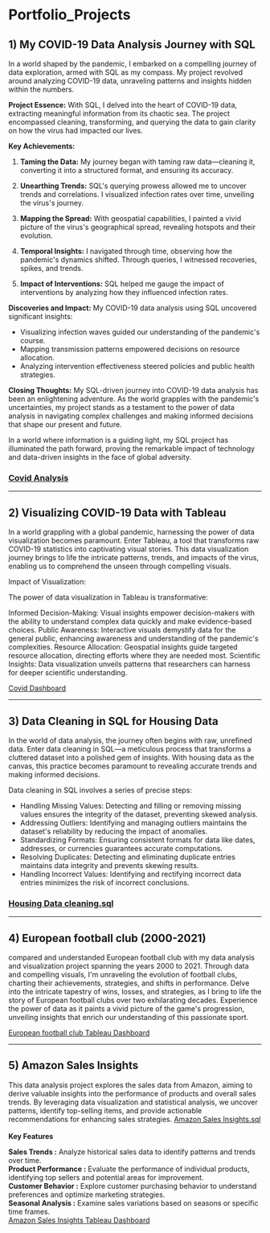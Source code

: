 # Portfolio_Projects
## 1)  My COVID-19 Data Analysis Journey with SQL

 In a world shaped by the pandemic, I embarked on a compelling journey of data exploration, armed with SQL as my compass. My project revolved around analyzing COVID-19 data, unraveling patterns and insights hidden within the numbers.

**Project Essence:**
With SQL, I delved into the heart of COVID-19 data, extracting meaningful information from its chaotic sea. The project encompassed cleaning, transforming, and querying the data to gain clarity on how the virus had impacted our lives.

**Key Achievements:**

1. **Taming the Data:** My journey began with taming raw data—cleaning it, converting it into a structured format, and ensuring its accuracy.

2. **Unearthing Trends:** SQL's querying prowess allowed me to uncover trends and correlations. I visualized infection rates over time, unveiling the virus's journey.

3. **Mapping the Spread:** With geospatial capabilities, I painted a vivid picture of the virus's geographical spread, revealing hotspots and their evolution.

4. **Temporal Insights:** I navigated through time, observing how the pandemic's dynamics shifted. Through queries, I witnessed recoveries, spikes, and trends.

5. **Impact of Interventions:** SQL helped me gauge the impact of interventions by analyzing how they influenced infection rates.

**Discoveries and Impact:**
My COVID-19 data analysis using SQL uncovered significant insights:
- Visualizing infection waves guided our understanding of the pandemic's course.
- Mapping transmission patterns empowered decisions on resource allocation.
- Analyzing intervention effectiveness steered policies and public health strategies.

**Closing Thoughts:**
My SQL-driven journey into COVID-19 data analysis has been an enlightening adventure. As the world grapples with the pandemic's uncertainties, my project stands as a testament to the power of data analysis in navigating complex challenges and making informed decisions that shape our present and future.

In a world where information is a guiding light, my SQL project has illuminated the path forward, proving the remarkable impact of technology and data-driven insights in the face of global adversity.
### [ Covid Analysis ](https://github.com/Shabeenabd/PORTFOLIO_PROJECTS/blob/22f926f6ab3569db3aac8471b8d8313b18364c85/AMAZON_SALES-INSIGHTS.sql)
-------------------------------------------------------------------------------
## 2)  Visualizing COVID-19 Data with Tableau

In a world grappling with a global pandemic, harnessing the power of data visualization becomes paramount. Enter Tableau, a tool that transforms raw COVID-19 statistics into captivating visual stories. This data visualization journey brings to life the intricate patterns, trends, and impacts of the virus, enabling us to comprehend the unseen through compelling visuals.

Impact of Visualization:

The power of data visualization in Tableau is transformative:

Informed Decision-Making: Visual insights empower decision-makers with the ability to understand complex data quickly and make evidence-based choices.
Public Awareness: Interactive visuals demystify data for the general public, enhancing awareness and understanding of the pandemic's complexities.
Resource Allocation: Geospatial insights guide targeted resource allocation, directing efforts where they are needed most.
Scientific Insights: Data visualization unveils patterns that researchers can harness for deeper scientific understanding.

[Covid Dashboard](https://public.tableau.com/app/profile/shabeen.abdul.varis/viz/COVID_DASHBOARD_16916884847960/Dashboard1)

-------------------------------------------------------------------------------
## 3)  Data Cleaning in SQL for Housing Data

In the world of data analysis, the journey often begins with raw, unrefined data. Enter data cleaning in SQL—a meticulous process that transforms a cluttered dataset into a polished gem of insights. With housing data as the canvas, this practice becomes paramount to revealing accurate trends and making informed decisions.

Data cleaning in SQL involves a series of precise steps:

- Handling Missing Values: Detecting and filling or removing missing values ensures the integrity of the dataset, preventing skewed analysis.
- Addressing Outliers: Identifying and managing outliers maintains the dataset's reliability by reducing the impact of anomalies.
- Standardizing Formats: Ensuring consistent formats for data like dates, addresses, or currencies guarantees accurate computations.
- Resolving Duplicates: Detecting and eliminating duplicate entries maintains data integrity and prevents skewing results.
- Handling Incorrect Values: Identifying and rectifying incorrect data entries minimizes the risk of incorrect conclusions.

### [Housing Data cleaning.sql](https://github.com/Shabeenabd/PORTFOLIO_PROJECTS/blob/63825d73b304c3f43a7ef4037a7635b0a74122ee/DATA_CLEANING_PROJECT%20%7C%7C%20HOUSING_DATA.sql)
  -------------------------------------------------------------------------------
## 4) European football club (2000-2021)

  compared and understanded European football club with my data analysis and visualization project spanning the years 2000 to 2021. Through  data and compelling visuals, I'm unraveling the evolution of football clubs, charting their achievements, strategies, and shifts in performance. Delve into the intricate tapestry of wins, losses, and strategies, as I bring to life the story of European football clubs over two exhilarating decades. Experience the power of data as it paints a vivid picture of the game's progression, unveiling insights that enrich our understanding of this passionate sport.

[ European football club Tableau Dashboard](https://public.tableau.com/views/EUROPEANFOOTBALLCLUB2000-2021/Dashboard1?:language=en-US&:display_count=n&:origin=viz_share_link)

------------------------------------------------------------------------------------
## 5) Amazon Sales Insights
This data analysis project explores the sales data from Amazon, aiming to derive valuable insights into the performance of products and overall sales trends. By leveraging data visualization and statistical analysis, we uncover patterns, identify top-selling items, and provide actionable recommendations for enhancing sales strategies.
[Amazon Sales Insights.sql](https://github.com/Shabeenabd/PORTFOLIO_PROJECTS/blob/91444c31b8dae6ef2850273e6c84c58ebc402a13/AMAZON_SALES-INSIGHTS.sql)<br/><br/>
**Key Features**

**Sales Trends :** Analyze historical sales data to identify patterns and trends over time.<br/>
**Product Performance :** Evaluate the performance of individual products, identifying top sellers and potential areas for improvement.<br/>
**Customer Behavior :** Explore customer purchasing behavior to understand preferences and optimize marketing strategies.<br/>
**Seasonal Analysis :** Examine sales variations based on seasons or specific time frames.<br/>
[Amazon Sales Insights Tableau Dashboard](https://public.tableau.com/app/profile/shabeen.abdul.varis/viz/AMAZON-SALESINSIGHTS/Dashboard1)
